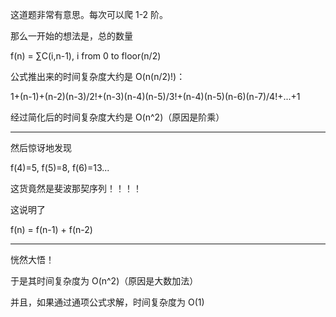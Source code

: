 这道题非常有意思。每次可以爬 1-2 阶。

那么一开始的想法是，总的数量

f(n) = ∑C(i,n-1), i from 0 to floor(n/2)

公式推出来的时间复杂度大约是 O(n(n/2)!)：

1+(n-1)+(n-2)(n-3)/2!+(n-3)(n-4)(n-5)/3!+(n-4)(n-5)(n-6)(n-7)/4!+...+1

经过简化后的时间复杂度大约是 O(n^2)（原因是阶乘）

------

然后惊讶地发现

f(4)=5, f(5)=8, f(6)=13...

这货竟然是斐波那契序列！！！！

这说明了

f(n) = f(n-1) + f(n-2)

------

恍然大悟！

于是其时间复杂度为 O(n^2)（原因是大数加法）

并且，如果通过通项公式求解，时间复杂度为 O(1)

